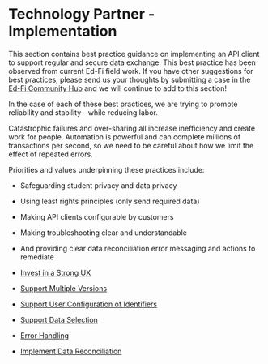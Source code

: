 # Technology Partner - Implementation

This section contains best practice guidance on implementing an API client to support regular and secure data exchange. This best practice has been observed from current Ed-Fi field work. If you have other suggestions for best practices, please send us your thoughts by submitting a case in the [Ed-Fi Community Hub](https://community.ed-fi.org) and we will continue to add to this section!

In the case of each of these best practices, we are trying to promote reliability and stability—while reducing labor.

Catastrophic failures and over-sharing all increase inefficiency and create work for people. Automation is powerful and can complete millions of transactions per second, so we need to be careful about how we limit the effect of repeated errors.

Priorities and values underpinning these practices include:

* Safeguarding student privacy and data privacy
* Using least rights principles (only send required data)
* Making API clients configurable by customers
* Making troubleshooting clear and understandable
* And providing clear data reconciliation error messaging and actions to remediate

* [Invest in a Strong UX](./invest-in-a-strong-ux.md)
* [Support Multiple Versions](./support-multiple-versions.md)
* [Support User Configuration of Identifiers](./support-user-configuration-of-identifiers.md)
* [Support Data Selection](./support-data-selection.md)
* [Error Handling](./error-handling.md)
* [Implement Data Reconciliation](./implement-data-reconciliation.md)
